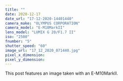 ```yaml
---
title: ""
date: 2020-12-17
date_url: "17-12-2020-14401440"
camera_make: "OLYMPUS CORPORATION"
camera_model: "E-M10MarkII"
lens_model: "LUMIX G 20/F1.7 II"
iso: "2500"
fnumber: "5"
shutter_speed: "60"
image_url: "17_12_2020_071440.jpg"
pixel_x_dimension: 
pixel_y_dimension: 
---
```


This post features an image taken with an E-M10MarkII.